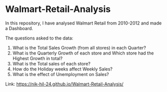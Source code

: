 # Walmart-Retail-Analysis

In this repository, I have analysed Walmart Retail from 2010-2012 and made a Dashboard.

The questions asked to the data:

1. What is the Total Sales Growth (from all stores) in each Quarter?
2. What is the Quarterly Growth of each store and Which store had the Highest Growth in total?
3. What is the Total sales of each store?
4. How do the Holiday weeks affect Weekly Sales?
5. What is the effect of Unemployment on Sales?

Link: https://nik-hil-24.github.io/Walmart-Retail-Analysis/
